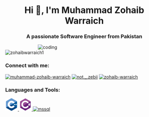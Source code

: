 <h1 align="center">Hi 👋, I'm Muhammad Zohaib Warraich</h1>
<h3 align="center">A passionate Software Engineer from Pakistan</h3>
<img align="right" alt="coding" width="400" src="https://media4.giphy.com/media/v1.Y2lkPTc5MGI3NjExMnUycmMyM3c1ZmFqMW51c29tYXhiYnJlNTlreTR4YmloMTRhcTBsZiZlcD12MV9pbnRlcm5hbF9naWZfYnlfaWQmY3Q9Zw/xUA7bdpLxQhsSQdyog/giphy.webp">
<p align="left"> <img src="https://komarev.com/ghpvc/?username=zohaibwarraich1&label=Profile%20views&color=0e75b6&style=flat" alt="zohaibwarraich1" /> </p>

<h3 align="left">Connect with me:</h3>
<p align="left">
<a href="https://linkedin.com/in/muhammad-zohaib-warraich" target="blank"><img align="center" src="https://raw.githubusercontent.com/rahuldkjain/github-profile-readme-generator/master/src/images/icons/Social/linked-in-alt.svg" alt="muhammad-zohaib-warraich" height="30" width="40" /></a>
<a href="https://instagram.com/not._.zebii" target="blank"><img align="center" src="https://raw.githubusercontent.com/rahuldkjain/github-profile-readme-generator/master/src/images/icons/Social/instagram.svg" alt="not._.zebii" height="30" width="40" /></a>
<a href="https://www.leetcode.com/zohaib-warraich" target="blank"><img align="center" src="https://raw.githubusercontent.com/rahuldkjain/github-profile-readme-generator/master/src/images/icons/Social/leet-code.svg" alt="zohaib-warraich" height="30" width="40" /></a>
</p>

<h3 align="left">Languages and Tools:</h3>
<p align="left"> <a href="https://www.w3schools.com/cpp/" target="_blank" rel="noreferrer"> <img src="https://raw.githubusercontent.com/devicons/devicon/master/icons/cplusplus/cplusplus-original.svg" alt="cplusplus" width="40" height="40"/> </a> <a href="https://www.w3schools.com/cs/" target="_blank" rel="noreferrer"> <img src="https://raw.githubusercontent.com/devicons/devicon/master/icons/csharp/csharp-original.svg" alt="csharp" width="40" height="40"/> </a> <a href="https://www.microsoft.com/en-us/sql-server" target="_blank" rel="noreferrer"> <img src="https://www.svgrepo.com/show/303229/microsoft-sql-server-logo.svg" alt="mssql" width="40" height="40"/> </a> </p>


